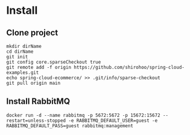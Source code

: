 # Install

## Clone project

```shell
mkdir dirName
cd dirName
git init
git config core.sparseCheckout true
git remote add -f origin https://github.com/shirohoo/spring-cloud-examples.git
echo spring-cloud-ecommerce/ >> .git/info/sparse-checkout
git pull origin main
```

## Install RabbitMQ

```shell
docker run -d --name rabbitmq -p 5672:5672 -p 15672:15672 --restart=unless-stopped -e RABBITMQ_DEFAULT_USER=guest -e RABBITMQ_DEFAULT_PASS=guest rabbitmq:management
```

